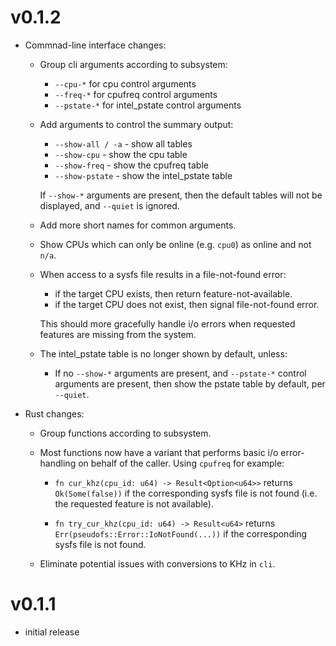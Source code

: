 # v0.1.2

- Commnad-line interface changes:

  - Group cli arguments according to subsystem:

    - `--cpu-*` for cpu control arguments
    - `--freq-*` for cpufreq control arguments
    - `--pstate-*` for intel_pstate control arguments

  - Add arguments to control the summary output:

    - `--show-all / -a` - show all tables
    - `--show-cpu` - show the cpu table
    - `--show-freq` - show the cpufreq table
    - `--show-pstate` - show the intel_pstate table 

    If `--show-*` arguments are present, then the default tables will not be displayed, and
    `--quiet` is ignored.

  - Add more short names for common arguments.

  - Show CPUs which can only be online (e.g. `cpu0`) as online and not `n/a`.

  - When access to a sysfs file results in a file-not-found error:

    - if the target CPU exists, then return feature-not-available.
    - if the target CPU does not exist, then signal file-not-found error.
    
    This should more gracefully handle i/o errors when requested features are missing
    from the system.

  - The intel_pstate table is no longer shown by default, unless:

    - If no `--show-*` arguments are present, and `--pstate-*` control arguments are
      present, then show the pstate table by default, per `--quiet`.

- Rust changes:

  - Group functions according to subsystem.

  - Most functions now have a variant that performs basic i/o error-handling
    on behalf of the caller. Using `cpufreq` for example:

    - `fn cur_khz(cpu_id: u64) -> Result<Option<u64>>` returns `Ok(Some(false))`
      if the corresponding sysfs file is not found (i.e. the requested feature is not available).

    - `fn try_cur_khz(cpu_id: u64) -> Result<u64>` returns `Err(pseudofs::Error::IoNotFound(...))`
      if the corresponding sysfs file is not found.
  
  - Eliminate potential issues with conversions to KHz in `cli`.

# v0.1.1

- initial release
